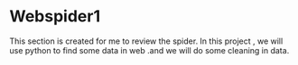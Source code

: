 # Webspider1
This section is created for me to review the spider.
In this project , we will use python to find some data in web .and we will do some cleaning in data.
